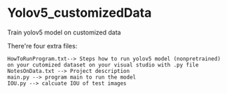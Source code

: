 # Yolov5_customizedData
Train yolov5 model on customized data 

There're four extra files: 
    
    HowToRunProgram.txt--> Steps how to run yolov5 model (nonpretrained) on your cutomized dataset on your visual studio with .py file
    NotesOnData.txt --> Project description 
    main.py --> program main to run the model 
    IOU.py --> calcuate IOU of test images 

